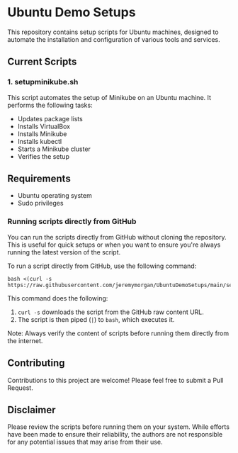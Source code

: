 # Ubuntu Demo Setups

This repository contains setup scripts for Ubuntu machines, designed to automate the installation and configuration of various tools and services.

## Current Scripts

### 1. setupminikube.sh

This script automates the setup of Minikube on an Ubuntu machine. It performs the following tasks:

- Updates package lists
- Installs VirtualBox
- Installs Minikube
- Installs kubectl
- Starts a Minikube cluster
- Verifies the setup

## Requirements

- Ubuntu operating system
- Sudo privileges

### Running scripts directly from GitHub

You can run the scripts directly from GitHub without cloning the repository. This is useful for quick setups or when you want to ensure you're always running the latest version of the script.

To run a script directly from GitHub, use the following command:

```
bash <(curl -s https://raw.githubusercontent.com/jeremymorgan/UbuntuDemoSetups/main/setupminikube.sh)
```

This command does the following:
1. `curl -s` downloads the script from the GitHub raw content URL.
2. The script is then piped (`|`) to `bash`, which executes it.

Note: Always verify the content of scripts before running them directly from the internet.

## Contributing

Contributions to this project are welcome! Please feel free to submit a Pull Request.

## Disclaimer

Please review the scripts before running them on your system. While efforts have been made to ensure their reliability, the authors are not responsible for any potential issues that may arise from their use.
